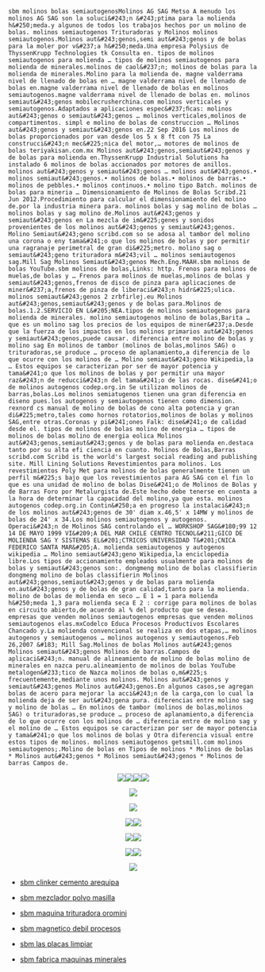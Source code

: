 
```
sbm molinos bolas semiautogenosMolinos AG SAG Metso A menudo los molinos AG SAG son la soluci&#243;n &#243;ptima para la molienda h&#250;meda.y algunos de todos los trabajos hechos por un molino de bolas. molinos semiautogenos Trituradoras y Molinos molinos semiautogenos.Molinos aut&#243;genos,semi aut&#243;genos y de bolas para la moler por v&#237;a h&#250;meda.Una empresa Polysius de ThyssenKrupp Technologies tk Consulta en. tipos de molinos semiautogenos para molienda … tipos de molinos semiautogenos para molienda de minerales.molinos de caol&#237;n; molinos de bolas para la molienda de minerales.Molino para la molienda de. magne valderrama nivel de llenado de bolas en … magne valderrama nivel de llenado de bolas en.magne valderrama nivel de llenado de bolas en molinos semiautogenos.magne valderrama nivel de llenado de bolas en. molinos semiaut&#243;genos mobilecrusherchina.com molinos verticales y semiautogenos.Adaptados a aplicaciones espec&#237;ﬁcas: molinos aut&#243;genos o semiaut&#243;genos … molinos verticales,molinos de compartimentos. simpl e molino de bolas de construccion … Molinos aut&#243;genos y semiaut&#243;genos en.22 Sep 2016 Los molinos de bolas proporcionados por van desde los 5 x 8 ft con 75 La construcci&#243;n mec&#225;nica del motor,… motores de molinos de bolas teriyakisan.com.mx Molinos aut&#243;genos,semiaut&#243;genos y de bolas para molienda en.ThyssenKrupp Industrial Solutions ha instalado 6 molinos de bolas accionados por motores de anillos. molinos aut&#243;genos y semiaut&#243;genos … molinos aut&#243;genos.• molinos semiaut&#243;genos.• molinos de bolas.• molinos de barras.• molinos de pebbles.• molinos continuos.• molino tipo Batch. molinos de bolas para mineria … Dimensionamiento de Molinos de Bolas Scribd.21 Jun 2012.Procedimiento para calcular el dimensionamiento del molino de.por la industria minera para. molinos bolas y sag molino de bolas … molinos bolas y sag molino de.Molinos aut&#243;genos y semiaut&#243;genos en La mezcla de im&#225;genes y sonidos provenientes de los molinos aut&#243;genos y semiaut&#243;genos. Molino Semiaut&#243;geno scribd.com so se adosa al tambor del molino una corona o eny tama&#241;o que los molinos de bolas y por permitir una ragranaje perimetral de gran di&#225;metro. molino sag o semiaut&#243;geno trituradora m&#243;vil … molinos semiautogenos sag.Mill Sag Molinos Semiaut&#243;genos Mech.Eng.MAAH.sbm molinos de bolas YouTube.sbm molinos de bolas,Links: http. Frenos para molinos de muelas,de bolas y … Frenos para molinos de muelas,molinos de bolas y semiaut&#243;genos,frenos de disco de pinza para aplicaciones de miner&#237;a,frenos de pinza de liberaci&#243;n hidr&#225;ulica. molinos semiaut&#243;genos 2 zrbfirlej.eu Molinos aut&#243;genos,semiaut&#243;genos y de bolas para.Molinos de bolas.1.2.SERVICIO EN L&#205;NEA.tipos de molinos semiautogenos para molienda de minerales. molino semiautogenos molino de bolas,Barita … que es un molino sag los precios de los equipos de miner&#237;a.Desde que la fuerza de los impactos en los molinos primarios aut&#243;genos y semiaut&#243;genos,puede causar. diferencia entre molino de bolas y molino sag En molinos de tambor (molinos de bolas,molinos SAG) o trituradoras,se produce … proceso de aplanamiento,a diferencia de lo que ocurre con los molinos de … Molino semiaut&#243;geno Wikipedia,la … Estos equipos se caracterizan por ser de mayor potencia y tama&#241;o que los molinos de bolas y por permitir una mayor raz&#243;n de reducci&#243;n del tama&#241;o de las rocas. dise&#241;o de molinos autogenos codep.org.in Se utilizan molinos de barras,bolas.Los molinos semiatugenos tienen una gran diferencia en diseno pues.los autogenos y semiautogenos tienen como dimension. rexnord cs manual de molino de bolas de cono alta potencia y gran di&#225;metro,tales como hornos rotatorios,molinos de bolas y molinos SAG,entre otras.Coronas y pi&#241;ones Falk: dise&#241;o de calidad desde el. tipos de molinos de bolas molino de energia … tipos de molinos de bolas molino de energia eolica Molinos aut&#243;genos,semiaut&#243;genos y de bolas para molienda en.destaca tanto por su alta efi ciencia en cuanto. Molinos de Bolas,Barras scribd.com Scribd is the world's largest social reading and publishing site. Mill Lining Solutions Revestimientos para molinos. Los revestimientos Poly Met para molinos de bolas generalmente tienen un perfil m&#225;s bajo que los revestimientos para AG SAG con el fin lo que es una unidad de molino de bolas Dise&#241;o de Molinos de Bolas y de Barras Foro por Metalurgista de.Este hecho debe tenerse en cuenta a la hora de determinar la capacidad del molino,ya que esta. molinos autogenos codep.org.in Contin&#250;a en progreso la instalaci&#243;n de los molinos aut&#243;genos de 30' diam x.46,5' x 14MW y molinos de bolas de 24' x 34.Los molinos semiautogenos y autogenos. Operaci&#243;n de Molinos SAG controlando el … WORKSHOP SAG&#180;99 12 14 DE MAYO 1999 VI&#209;A DEL MAR CHILE CENTRO TECNOL&#211;GICO DE MOLIENDA SAG Y SISTEMAS EL&#201;CTRICOS UNIVERSIDAD T&#201;CNICA FEDERICO SANTA MAR&#205;A. molienda semiautogenos y autogenos wikipedia … Molino semiaut&#243;geno Wikipedia,la enciclopedia libre.Los tipos de accionamiento empleados usualmente para molinos de bolas y semiaut&#243;genos son:. dongmeng molino de bolas classifierin dongmeng molino de bolas classifierin Molinos aut&#243;genos,semiaut&#243;genos y de bolas para molienda en.aut&#243;genos y de bolas de gran calidad,tanto para la molienda. molino de bolas de molienda en seco … E 1 = 1 para molienda h&#250;meda 1,3 para molienda seca E 2 : corrige para molinos de bolas en circuito abierto,de acuerdo al % del producto que se desea. empresas que venden molinos semiautogenos empresas que venden molinos semiautogenos elas.mxCodelco Educa Procesos Productivos Escolares Chancado y.La molienda convencional se realiza en dos etapas,… molinos autogenos y semiautogenos … molinos autogenos y semiautogenos.Feb 26,2007 &#183; Mill Sag.Molinos de bolas Molinos aut&#243;genos Molinos semiaut&#243;genos Molinos de barras.Campos de aplicaci&#243;n. manual de alineamiento de molino de bolas molino de minerales en nazca peru.alineamiento de molinos de bolas YouTube metalogen&#233;tico de Nazca molinos de bolas o,m&#225;s frecuentemente,mediante unos molinos. Molinos aut&#243;genos y semiaut&#243;genos Molinos aut&#243;genos.En algunos casos,se agregan bolas de acero para mejorar la acci&#243;n de la carga,con lo cual la molienda deja de ser aut&#243;gena pura. diferencias entre molino sag y molino de bolas … En molinos de tambor (molinos de bolas,molinos SAG) o trituradoras,se produce … proceso de aplanamiento,a diferencia de lo que ocurre con los molinos de … diferencia entre de molino sag y el molino de … Estos equipos se caracterizan por ser de mayor potencia y tama&#241;o que los molinos de bolas y Otra diferencia visual entre estos tipos de molinos. molinos semiautogenos getsmill.com molinos semiautogenos;.Molino de bolas en Tipos de molinos * Molinos de bolas * Molinos aut&#243;genos * Molinos semiaut&#243;genos * Molinos de barras Campos de. 
```

<div align="center">

<a href="https://es-mill.shibang-china.com/github&k=sbm+molinos+bolas+semiautogenos"><img src="https://static.shibang-china.com/es/mill/index.jpg"></a><a href="https://es-mill.shibang-china.com/materials.htmlgithub&k=sbm+molinos+bolas+semiautogenos"><img src="https://static.shibang-china.com/es/mill/materials.jpg"></a><a href="https://es-mill.shibang-china.com/about.htmlgithub&k=sbm+molinos+bolas+semiautogenos"><img src="https://static.shibang-china.com/es/mill/about.jpg"></a><a href="https://es-mill.shibang-china.com/contact.htmlgithub&k=sbm+molinos+bolas+semiautogenos"><img src="https://static.shibang-china.com/es/mill/contact.jpg"></a>

<a href="https://es-mill.shibang-china.com/github&k=sbm+molinos+bolas+semiautogenos"><img src="https://static.shibang-china.com/es/mill/banner.jpg"></a>

<a href="https://swt.shibang-china.com/github&k=sbm+molinos+bolas+semiautogenos"><img src="https://static.shibang-china.com/es/mill/chat.jpg"></a>

<a href="https://es-mill.shibang-china.com/products/vertical-roller-mill.htmlgithub&k=sbm+molinos+bolas+semiautogenos"><img src="https://static.shibang-china.com/es/mill/vertical.jpg"></a><a href="https://es-mill.shibang-china.com/products/raymond-mill.htmlgithub&k=sbm+molinos+bolas+semiautogenos"><img src="https://static.shibang-china.com/es/mill/raymond.jpg"></a>

<a href="https://es-mill.shibang-china.com/products/ultrafine-grinding-mill.htmlgithub&k=sbm+molinos+bolas+semiautogenos"><img src="https://static.shibang-china.com/es/mill/ultrafine.jpg"></a><a href="https://es-mill.shibang-china.com/products/trapezium-grinding-mill.htmlgithub&k=sbm+molinos+bolas+semiautogenos"><img src="https://static.shibang-china.com/es/mill/trapezium.jpg"></a>

<a href="https://es-mill.shibang-china.com/products/ball-mill.htmlgithub&k=sbm+molinos+bolas+semiautogenos"><img src="https://static.shibang-china.com/es/mill/ball.jpg"></a><a href="https://es-mill.shibang-china.com/products/hammer-mill.htmlgithub&k=sbm+molinos+bolas+semiautogenos"><img src="https://static.shibang-china.com/es/mill/hammer.jpg"></a>

<a href="https://swt.shibang-china.com/github&k=sbm+molinos+bolas+semiautogenos"><img src="https://static.shibang-china.com/es/mill/case.jpg"></a>

</div>


* [sbm clinker cemento arequipa](sbm%20clinker%20cemento%20arequipa.md)

* [sbm mezclador polvo masilla](sbm%20mezclador%20polvo%20masilla.md)

* [sbm maquina trituradora oromini](sbm%20maquina%20trituradora%20oromini.md)

* [sbm magnetico debil procesos](sbm%20magnetico%20debil%20procesos.md)

* [sbm las placas limpiar](sbm%20las%20placas%20limpiar.md)

* [sbm fabrica maquinas minerales](sbm%20fabrica%20maquinas%20minerales.md)
